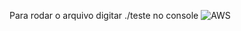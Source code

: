 Para rodar o arquivo digitar ./teste no console
![AWS](https://github.com/godines51/AWS/assets/142548170/102c2ff0-8572-4707-96f1-30ed9b56a658)
